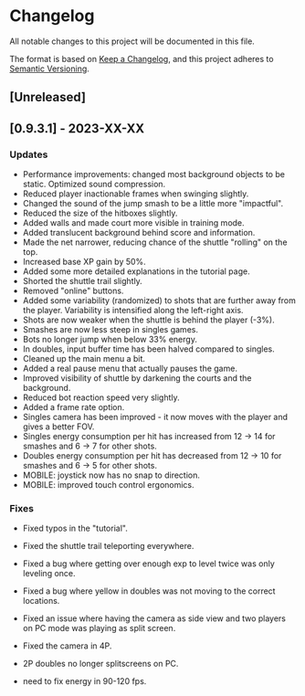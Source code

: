 # Changelog

All notable changes to this project will be documented in this file.

The format is based on [Keep a Changelog](https://keepachangelog.com/en/1.0.0/),
and this project adheres to [Semantic Versioning](https://semver.org/spec/v2.0.0.html).

## [Unreleased]

## [0.9.3.1] - 2023-XX-XX

### Updates
- Performance improvements: changed most background objects to be static. Optimized sound compression.
- Reduced player inactionable frames when swinging slightly.
- Changed the sound of the jump smash to be a little more "impactful".
- Reduced the size of the hitboxes slightly.
- Added walls and made court more visible in training mode.
- Added translucent background behind score and information.
- Made the net narrower, reducing chance of the shuttle "rolling" on the top.
- Increased base XP gain by 50%.
- Added some more detailed explanations in the tutorial page.
- Shorted the shuttle trail slightly.
- Removed "online" buttons.
- Added some variability (randomized) to shots that are further away from the player. Variability is intensified along the left-right axis.
- Shots are now weaker when the shuttle is behind the player (-3%).
- Smashes are now less steep in singles games.
- Bots no longer jump when below 33% energy.
- In doubles, input buffer time has been halved compared to singles.
- Cleaned up the main menu a bit.
- Added a real pause menu that actually pauses the game.
- Improved visibility of shuttle by darkening the courts and the background.
- Reduced bot reaction speed very slightly.
- Added a frame rate option.
- Singles camera has been improved - it now moves with the player and gives a better FOV.
- Singles energy consumption per hit has increased from 12 -> 14 for smashes and 6 -> 7 for other shots.
- Doubles energy consumption per hit has decreased from 12 -> 10 for smashes and 6 -> 5 for other shots.
- MOBILE: joystick now has no snap to direction.
- MOBILE: improved touch control ergonomics.

### Fixes
- Fixed typos in the "tutorial".
- Fixed the shuttle trail teleporting everywhere.
- Fixed a bug where getting over enough exp to level twice was only leveling once.
- Fixed a bug where yellow in doubles was not moving to the correct locations.
- Fixed an issue where having the camera as side view and two players on PC mode was playing as split screen.
- Fixed the camera in 4P.
- 2P doubles no longer splitscreens on PC.


- need to fix energy in 90-120 fps.